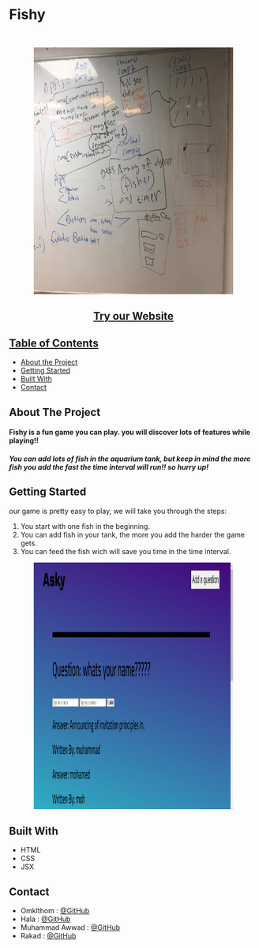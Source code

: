 # Fishy

<br />

<p align = "center">
  <img src= 'https://github.com/WebAhead7/fishy/blob/main/public/images/WhatsApp%20Image%202020-11-24%20at%205.50.14%20PM%20(3).jpeg' width="80%" height="500" />
</p>
  <h2 align="center"><a href='https://asky123.herokuapp.com/'/>Try our Website</h2>

<!-- TABLE OF CONTENTS -->

## Table of Contents

- [About the Project](#about-the-project)
- [Getting Started](#getting-started)
- [Built With](#built-with)
- [Contact](#contact)

<!-- ABOUT THE PROJECT -->

## About The Project
#### Fishy is a fun game you can play. you will discover lots of features while playing!! 
##### You can add lots of fish in the aquarium tank, but keep in mind the more fish you add the fast the time interval will run!! so hurry up!



<!-- GETTING STARTED -->

## Getting Started
our game is pretty easy to play, we will take you through the steps:
1. You start with one fish in the beginning.
2. You can add fish in your tank, the more you add the harder the game gets.
3. You can feed the fish wich will save you time in the time interval.


<p align = "center">
  <img src= 'https://github.com/WebAhead7/Asky/blob/main/public/main-website.PNG' width="80%" height="500" />
</p>



## Built With

- HTML
- CSS
- JSX

<!-- CONTACT -->

## Contact

- Omklthom : [@GitHub](https://github.com/OmklthomAmara)
- Hala : [@GitHub](https://github.com/halaassaly)
- Muhammad Awwad : [@GitHub](https://github.com/muhammadawwad9)
- Rakad : [@GitHub](https://github.com/rakad-kh)
